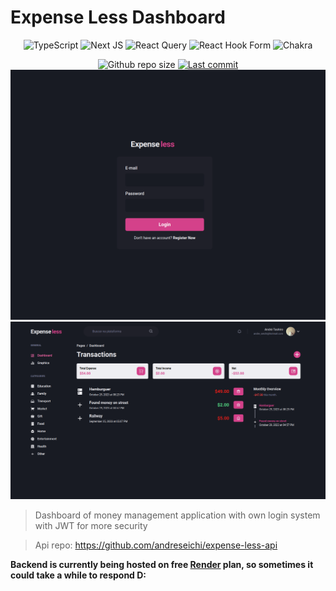 # Expense Less Dashboard

<div align="center">

![TypeScript](https://img.shields.io/badge/typescript-%23007ACC.svg?style=for-the-badge&logo=typescript&logoColor=white)
![Next JS](https://img.shields.io/badge/Next-black?style=for-the-badge&logo=next.js&logoColor=white)
![React Query](https://img.shields.io/badge/-React%20Query-FF4154?style=for-the-badge&logo=react%20query&logoColor=white)
![React Hook Form](https://img.shields.io/badge/React%20Hook%20Form-%23EC5990.svg?style=for-the-badge&logo=reacthookform&logoColor=white)
![Chakra](https://img.shields.io/badge/chakra-%234ED1C5.svg?style=for-the-badge&logo=chakraui&logoColor=white)

  <img alt="Github repo size" src="https://img.shields.io/github/repo-size/andreseichi/expense-less?style=for-the-badge">
  <a href="https://github.com/andreseichi/expense-less/commits"><img alt="Last commit" src="https://img.shields.io/github/last-commit/andreseichi/expense-less?style=for-the-badge" /></a>
</div>

<div align="center">
  <img src="./screenshots/screenshot.png" alt="Screenshot">
  <img src="./screenshots/screenshot2.png" alt="Screenshot">
</div>

> Dashboard of money management application with own login system with JWT for more security

> Api repo: https://github.com/andreseichi/expense-less-api

**Backend is currently being hosted on free [Render](https://render.com/) plan, so sometimes it could take a while to respond D:**
